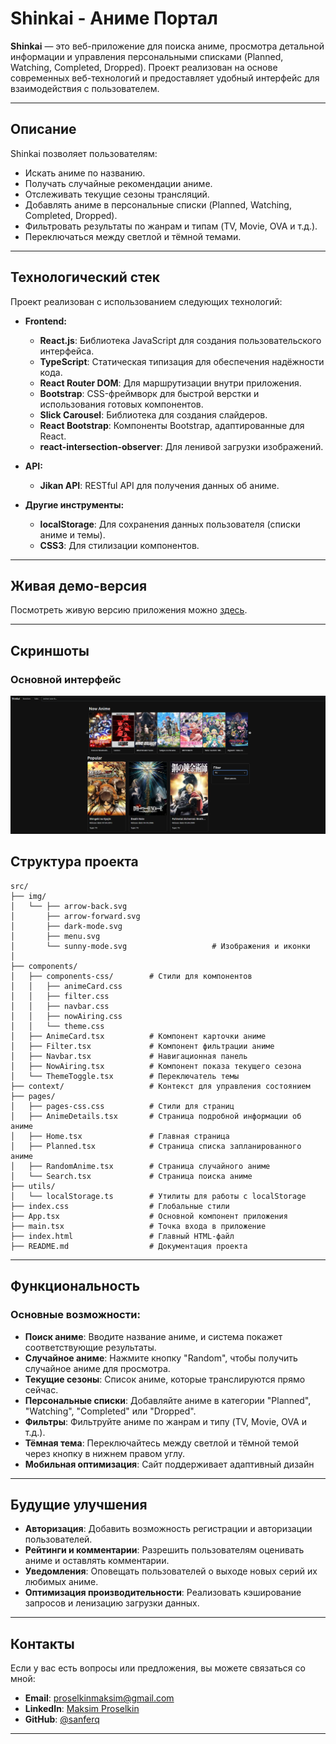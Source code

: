# Shinkai - Аниме Портал

**Shinkai** — это веб-приложение для поиска аниме, просмотра детальной информации и управления персональными списками (Planned, Watching, Completed, Dropped). Проект реализован на основе современных веб-технологий и предоставляет удобный интерфейс для взаимодействия с пользователем.

---

## Описание

Shinkai позволяет пользователям:
- Искать аниме по названию.
- Получать случайные рекомендации аниме.
- Отслеживать текущие сезоны трансляций.
- Добавлять аниме в персональные списки (Planned, Watching, Completed, Dropped).
- Фильтровать результаты по жанрам и типам (TV, Movie, OVA и т.д.).
- Переключаться между светлой и тёмной темами.

---

## Технологический стек

Проект реализован с использованием следующих технологий:

- **Frontend:**
  - **React.js**: Библиотека JavaScript для создания пользовательского интерфейса.
  - **TypeScript**: Статическая типизация для обеспечения надёжности кода.
  - **React Router DOM**: Для маршрутизации внутри приложения.
  - **Bootstrap**: CSS-фреймворк для быстрой верстки и использования готовых компонентов.
  - **Slick Carousel**: Библиотека для создания слайдеров.
  - **React Bootstrap**: Компоненты Bootstrap, адаптированные для React.
  - **react-intersection-observer**: Для ленивой загрузки изображений.

- **API:**
  - **Jikan API**: RESTful API для получения данных об аниме.

- **Другие инструменты:**
  - **localStorage**: Для сохранения данных пользователя (списки аниме и темы).
  - **CSS3**: Для стилизации компонентов.

---

## Живая демо-версия

Посмотреть живую версию приложения можно [здесь](https://sanferq.github.io/Shinkai-Anime/).

---

## Скриншоты

### Основной интерфейс

![Main Interface](src/img/anim.png)






## Структура проекта

```
src/  
├── img/  
│   └── ├── arrow-back.svg  
│       ├── arrow-forward.svg  
│       ├── dark-mode.svg  
│       ├── menu.svg  
│       └── sunny-mode.svg                   # Изображения и иконки  
│      
├── components/  
│   ├── components-css/        # Стили для компонентов  
│   │   ├── animeCard.css  
│   │   ├── filter.css  
│   │   ├── navbar.css  
│   │   ├── nowAiring.css  
│   │   └── theme.css  
│   ├── AnimeCard.tsx          # Компонент карточки аниме  
│   ├── Filter.tsx             # Компонент фильтрации аниме  
│   ├── Navbar.tsx             # Навигационная панель  
│   ├── NowAiring.tsx          # Компонент показа текущего сезона  
│   └── ThemeToggle.tsx        # Переключатель темы  
├── context/                   # Контекст для управления состоянием  
├── pages/  
│   ├── pages-css.css          # Стили для страниц  
│   ├── AnimeDetails.tsx       # Страница подробной информации об аниме  
│   ├── Home.tsx               # Главная страница  
│   ├── Planned.tsx            # Страница списка запланированного аниме  
│   ├── RandomAnime.tsx        # Страница случайного аниме  
│   └── Search.tsx             # Страница поиска аниме  
├── utils/  
│   └── localStorage.ts        # Утилиты для работы с localStorage  
├── index.css                  # Глобальные стили  
├── App.tsx                    # Основной компонент приложения  
├── main.tsx                   # Точка входа в приложение  
├── index.html                 # Главный HTML-файл  
├── README.md                  # Документация проекта  

```

---

## Функциональность

### Основные возможности:
- **Поиск аниме**: Вводите название аниме, и система покажет соответствующие результаты.
- **Случайное аниме**: Нажмите кнопку "Random", чтобы получить случайное аниме для просмотра.
- **Текущие сезоны**: Список аниме, которые транслируются прямо сейчас.
- **Персональные списки**: Добавляйте аниме в категории "Planned", "Watching", "Completed" или "Dropped".
- **Фильтры**: Фильтруйте аниме по жанрам и типу (TV, Movie, OVA и т.д.).
- **Тёмная тема**: Переключайтесь между светлой и тёмной темой через кнопку в нижнем правом углу.
- **Мобильная оптимизация**: Сайт поддерживает адаптивный дизайн

---

## Будущие улучшения

- **Авторизация**: Добавить возможность регистрации и авторизации пользователей.
- **Рейтинги и комментарии**: Разрешить пользователям оценивать аниме и оставлять комментарии.
- **Уведомления**: Оповещать пользователей о выходе новых серий их любимых аниме.
- **Оптимизация производительности**: Реализовать кэширование запросов и ленизацию загрузки данных.

---

## Контакты

Если у вас есть вопросы или предложения, вы можете связаться со мной:

- **Email**: [proselkinmaksim@gmail.com](mailto:proselkinmaksim@gmail.com)
- **LinkedIn**: [Maksim Proselkin](https://www.linkedin.com/in/maksim-proselkin-769790363/)
- **GitHub**: [@sanferq](https://github.com/sanferq)

---

